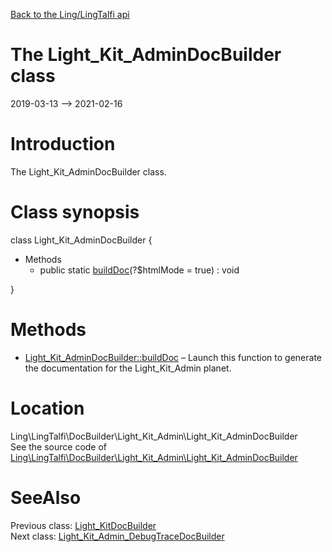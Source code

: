 [Back to the Ling/LingTalfi api](https://github.com/lingtalfi/LingTalfi/blob/master/doc/api/Ling/LingTalfi.md)



The Light_Kit_AdminDocBuilder class
================
2019-03-13 --> 2021-02-16






Introduction
============

The Light_Kit_AdminDocBuilder class.



Class synopsis
==============


class <span class="pl-k">Light_Kit_AdminDocBuilder</span>  {

- Methods
    - public static [buildDoc](https://github.com/lingtalfi/LingTalfi/blob/master/doc/api/Ling/LingTalfi/DocBuilder/Light_Kit_Admin/Light_Kit_AdminDocBuilder/buildDoc.md)(?$htmlMode = true) : void

}






Methods
==============

- [Light_Kit_AdminDocBuilder::buildDoc](https://github.com/lingtalfi/LingTalfi/blob/master/doc/api/Ling/LingTalfi/DocBuilder/Light_Kit_Admin/Light_Kit_AdminDocBuilder/buildDoc.md) &ndash; Launch this function to generate the documentation for the Light_Kit_Admin planet.





Location
=============
Ling\LingTalfi\DocBuilder\Light_Kit_Admin\Light_Kit_AdminDocBuilder<br>
See the source code of [Ling\LingTalfi\DocBuilder\Light_Kit_Admin\Light_Kit_AdminDocBuilder](https://github.com/lingtalfi/LingTalfi/blob/master/DocBuilder/Light_Kit_Admin/Light_Kit_AdminDocBuilder.php)



SeeAlso
==============
Previous class: [Light_KitDocBuilder](https://github.com/lingtalfi/LingTalfi/blob/master/doc/api/Ling/LingTalfi/DocBuilder/Light_Kit/Light_KitDocBuilder.md)<br>Next class: [Light_Kit_Admin_DebugTraceDocBuilder](https://github.com/lingtalfi/LingTalfi/blob/master/doc/api/Ling/LingTalfi/DocBuilder/Light_Kit_Admin_DebugTrace/Light_Kit_Admin_DebugTraceDocBuilder.md)<br>
